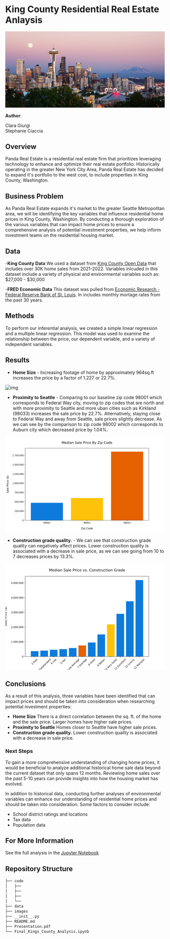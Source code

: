 
# King County Residential Real Estate Anlaysis

![img](/Images/seattle_readme_image.jpeg)

**Author**:

Clara Giurgi
<br>
Stephanie Ciaccia

## Overview

Panda Real Estate is a residential real estate firm that prioritizes leveraging technology to enhance and optimize their real estate portfolio. Historically operating in the greater New York City Area, Panda Real Estate has decided to expand it's portfolio to the west cost, to include properties in King County, Washington.

## Business Problem

As Panda Real Estate expands it's market to the greater Seattle Metropolitan area, we will be identifying the key variables that influence residential home prices in King County, Washington. By conducting a thorough exploration of the various variables that can impact home prices to ensure a comprehensive analysis of potential investment properties, we help inform investment teams on the residential housing market.

## Data

-**King County Data** We used a dataset from [King County Open Data](https://gis-kingcounty.opendata.arcgis.com/) that includes over 30K home sales from 2021-2022. Variables inlcuded in this dataset include a variety of physical and environmental variables such as: $27,000 - $30,000

-**FRED Economic Data** This dataset was pulled from [Economic Research - Federal Reserve Bank of St. Louis](https://fred.stlouisfed.org/series/MORTGAGE30US). In includes monthly mortage rates from the past 30 years.

## Methods

To perform our inferential analysis, we created a simple linear regression and a multiple linear regression. This model was used to examine the relationship between the price, our dependent variable, and a variety of independent variables.

## Results

- **Home Size** - Increasing footage of home by approximately 964sq.ft increases the price by a factor of 1.227 or 22.7%.

![img](/Images/median_ssft_vs_price.png)

- **Proximity to Seattle** - Comparing to our baseline zip code 98001 which corresponds to Federal Way city, moving to zip codes that are north and with more proximity to Seattle and more uban cities such as Kirkland (98033) increases the sale price by 22.7%. Alternatively, staying close to Federal Way and away from Seattle, sale prices slightly decrease. As we can see by the comparison to zip code 98002 which corresponds to Auburn city which decreased price by 1.04%.

![img](/Images/median_zip_code.png)

- **Construction grade quality.** - We can see that construction grade quality can negatively affect prices. Lower construction quality is associated with a decrease in sale price, as we can see going from 10 to 7 decreases prices by 13.3%.

![img](/Images/median_price_grade.png)


## Conclusions

As a result of this analysis, three variables have been identified that can impact prices and should be taken into consideration when researching potential investment properties:

- **Home Size** There is a direct correlation between the sq. ft. of the home and the sale price. Larger homes have higher sale prices.
- **Proximity to Seattle** Homes closer to Seattle have higher sale prices.
- **Construction grade quality.** Lower construction quality is associated with a decrease in sale price.

### Next Steps

To gain a more comprehensive understanding of changing home prices, it would be beneficial to analyze additional historical home sale data beyond the current dataset that only spans 12 months. Reviewing home sales over the past 5-10 years can provide insights into how the housing market has evolved.

In addition to historical data, conducting further analyses of environmental variables can enhance our understanding of residential home prices and should be taken into consideration. Some factors to consider include:

- School district ratings and locations
- Tax data
- Population data

## For More Information

See the full analysis in the [Jupyter Notebook](https://github.com/claragiurgiu/Phase2-Project/tree/main)

## Repository Structure

```
├── code
│   ├── 
│   ├── 
│   ├── 
│   └── 
├── data
├── images
├── __init__.py
├── README.md
├── Presentation.pdf
└── Final_Kings_County_Analysis.ipynb
